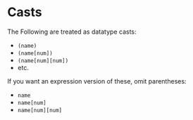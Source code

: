 
# Casts

The Following are treated as datatype casts:
- `(name)`
- `(name[num])`
- `(name[num][num])`
- etc.

If you want an expression version of these, omit parentheses:
- `name`
- `name[num]`
- `name[num][num]`

